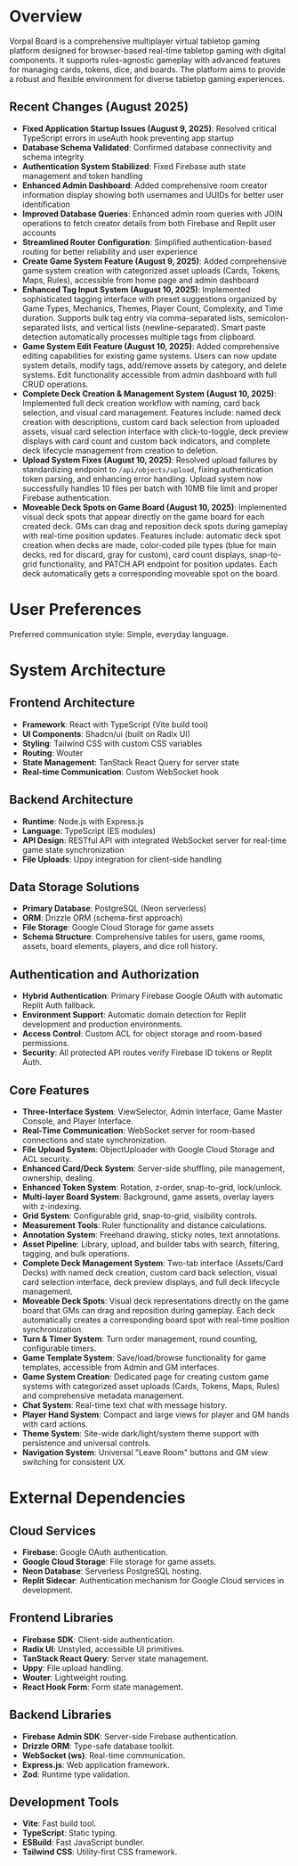 # Overview

Vorpal Board is a comprehensive multiplayer virtual tabletop gaming platform designed for browser-based real-time tabletop gaming with digital components. It supports rules-agnostic gameplay with advanced features for managing cards, tokens, dice, and boards. The platform aims to provide a robust and flexible environment for diverse tabletop gaming experiences.

## Recent Changes (August 2025)
- **Fixed Application Startup Issues (August 9, 2025)**: Resolved critical TypeScript errors in useAuth hook preventing app startup
- **Database Schema Validated**: Confirmed database connectivity and schema integrity
- **Authentication System Stabilized**: Fixed Firebase auth state management and token handling
- **Enhanced Admin Dashboard**: Added comprehensive room creator information display showing both usernames and UUIDs for better user identification
- **Improved Database Queries**: Enhanced admin room queries with JOIN operations to fetch creator details from both Firebase and Replit user accounts
- **Streamlined Router Configuration**: Simplified authentication-based routing for better reliability and user experience
- **Create Game System Feature (August 9, 2025)**: Added comprehensive game system creation with categorized asset uploads (Cards, Tokens, Maps, Rules), accessible from home page and admin dashboard
- **Enhanced Tag Input System (August 10, 2025)**: Implemented sophisticated tagging interface with preset suggestions organized by Game Types, Mechanics, Themes, Player Count, Complexity, and Time duration. Supports bulk tag entry via comma-separated lists, semicolon-separated lists, and vertical lists (newline-separated). Smart paste detection automatically processes multiple tags from clipboard.
- **Game System Edit Feature (August 10, 2025)**: Added comprehensive editing capabilities for existing game systems. Users can now update system details, modify tags, add/remove assets by category, and delete systems. Edit functionality accessible from admin dashboard with full CRUD operations.
- **Complete Deck Creation & Management System (August 10, 2025)**: Implemented full deck creation workflow with naming, card back selection, and visual card management. Features include: named deck creation with descriptions, custom card back selection from uploaded assets, visual card selection interface with click-to-toggle, deck preview displays with card count and custom back indicators, and complete deck lifecycle management from creation to deletion.
- **Upload System Fixes (August 10, 2025)**: Resolved upload failures by standardizing endpoint to `/api/objects/upload`, fixing authentication token parsing, and enhancing error handling. Upload system now successfully handles 10 files per batch with 10MB file limit and proper Firebase authentication.
- **Moveable Deck Spots on Game Board (August 10, 2025)**: Implemented visual deck spots that appear directly on the game board for each created deck. GMs can drag and reposition deck spots during gameplay with real-time position updates. Features include: automatic deck spot creation when decks are made, color-coded pile types (blue for main decks, red for discard, gray for custom), card count displays, snap-to-grid functionality, and PATCH API endpoint for position updates. Each deck automatically gets a corresponding moveable spot on the board.

# User Preferences

Preferred communication style: Simple, everyday language.

# System Architecture

## Frontend Architecture
- **Framework**: React with TypeScript (Vite build tool)
- **UI Components**: Shadcn/ui (built on Radix UI)
- **Styling**: Tailwind CSS with custom CSS variables
- **Routing**: Wouter
- **State Management**: TanStack React Query for server state
- **Real-time Communication**: Custom WebSocket hook

## Backend Architecture
- **Runtime**: Node.js with Express.js
- **Language**: TypeScript (ES modules)
- **API Design**: RESTful API with integrated WebSocket server for real-time game state synchronization
- **File Uploads**: Uppy integration for client-side handling

## Data Storage Solutions
- **Primary Database**: PostgreSQL (Neon serverless)
- **ORM**: Drizzle ORM (schema-first approach)
- **File Storage**: Google Cloud Storage for game assets
- **Schema Structure**: Comprehensive tables for users, game rooms, assets, board elements, players, and dice roll history.

## Authentication and Authorization
- **Hybrid Authentication**: Primary Firebase Google OAuth with automatic Replit Auth fallback.
- **Environment Support**: Automatic domain detection for Replit development and production environments.
- **Access Control**: Custom ACL for object storage and room-based permissions.
- **Security**: All protected API routes verify Firebase ID tokens or Replit Auth.

## Core Features
- **Three-Interface System**: ViewSelector, Admin Interface, Game Master Console, and Player Interface.
- **Real-Time Communication**: WebSocket server for room-based connections and state synchronization.
- **File Upload System**: ObjectUploader with Google Cloud Storage and ACL security.
- **Enhanced Card/Deck System**: Server-side shuffling, pile management, ownership, dealing.
- **Enhanced Token System**: Rotation, z-order, snap-to-grid, lock/unlock.
- **Multi-layer Board System**: Background, game assets, overlay layers with z-indexing.
- **Grid System**: Configurable grid, snap-to-grid, visibility controls.
- **Measurement Tools**: Ruler functionality and distance calculations.
- **Annotation System**: Freehand drawing, sticky notes, text annotations.
- **Asset Pipeline**: Library, upload, and builder tabs with search, filtering, tagging, and bulk operations.
- **Complete Deck Management System**: Two-tab interface (Assets/Card Decks) with named deck creation, custom card back selection, visual card selection interface, deck preview displays, and full deck lifecycle management.
- **Moveable Deck Spots**: Visual deck representations directly on the game board that GMs can drag and reposition during gameplay. Each deck automatically creates a corresponding board spot with real-time position synchronization.
- **Turn & Timer System**: Turn order management, round counting, configurable timers.
- **Game Template System**: Save/load/browse functionality for game templates, accessible from Admin and GM interfaces.
- **Game System Creation**: Dedicated page for creating custom game systems with categorized asset uploads (Cards, Tokens, Maps, Rules) and comprehensive metadata management.
- **Chat System**: Real-time text chat with message history.
- **Player Hand System**: Compact and large views for player and GM hands with card actions.
- **Theme System**: Site-wide dark/light/system theme support with persistence and universal controls.
- **Navigation System**: Universal "Leave Room" buttons and GM view switching for consistent UX.

# External Dependencies

## Cloud Services
- **Firebase**: Google OAuth authentication.
- **Google Cloud Storage**: File storage for game assets.
- **Neon Database**: Serverless PostgreSQL hosting.
- **Replit Sidecar**: Authentication mechanism for Google Cloud services in development.

## Frontend Libraries
- **Firebase SDK**: Client-side authentication.
- **Radix UI**: Unstyled, accessible UI primitives.
- **TanStack React Query**: Server state management.
- **Uppy**: File upload handling.
- **Wouter**: Lightweight routing.
- **React Hook Form**: Form state management.

## Backend Libraries
- **Firebase Admin SDK**: Server-side Firebase authentication.
- **Drizzle ORM**: Type-safe database toolkit.
- **WebSocket (ws)**: Real-time communication.
- **Express.js**: Web application framework.
- **Zod**: Runtime type validation.

## Development Tools
- **Vite**: Fast build tool.
- **TypeScript**: Static typing.
- **ESBuild**: Fast JavaScript bundler.
- **Tailwind CSS**: Utility-first CSS framework.